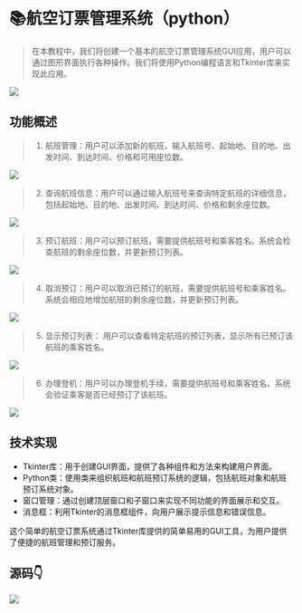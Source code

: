 # 📚航空订票管理系统（python）
> 在本教程中，我们将创建一个基本的航空订票管理系统GUI应用，用户可以通过图形界面执行各种操作。我们将使用Python编程语言和Tkinter库来实现此应用。

![](http://cdn.qiniu.liyansheng.top/img/0e63f8440eb241f488a6050b53b31e1c.png)

## 功能概述

> 1. 航班管理：用户可以添加新的航班，输入航班号、起始地、目的地、出发时间、到达时间、价格和可用座位数。

![](http://cdn.qiniu.liyansheng.top/img/7ea6e84a990a593f09af36fdbc1bec94.png)

> 2. 查询航班信息：用户可以通过输入航班号来查询特定航班的详细信息，包括起始地、目的地、出发时间、到达时间、价格和剩余座位数。

![](http://cdn.qiniu.liyansheng.top/img/e399b559c41b5834c534fa2b6491b2cb.png)

> 3. 预订航班：用户可以预订航班，需要提供航班号和乘客姓名。系统会检查航班的剩余座位数，并更新预订列表。

![](http://cdn.qiniu.liyansheng.top/img/a9b63551aaf4c0aa8bbf3de7ae048493.png)

> 4. 取消预订：用户可以取消已预订的航班，需要提供航班号和乘客姓名。系统会相应地增加航班的剩余座位数，并更新预订列表。

![](http://cdn.qiniu.liyansheng.top/img/e959ac9456ad45186c815c58f6910187.png)

> 5. 显示预订列表： 用户可以查看特定航班的预订列表，显示所有已预订该航班的乘客姓名。

![](http://cdn.qiniu.liyansheng.top/img/cb448c20b2678c4d99313a66424da2a6.png)

> 6. 办理登机：用户可以办理登机手续，需要提供航班号和乘客姓名。系统会验证乘客是否已经预订了该航班。

![](http://cdn.qiniu.liyansheng.top/img/0d552611fba8796ee3a550b222a47613.png)

## 技术实现

- Tkinter库：用于创建GUI界面，提供了各种组件和方法来构建用户界面。
- Python类：使用类来组织航班和航班预订系统的逻辑，包括航班对象和航班预订系统对象。
- 窗口管理：通过创建顶层窗口和子窗口来实现不同功能的界面展示和交互。
- 消息框：利用Tkinter的消息框组件，向用户展示提示信息和错误信息。

这个简单的航空订票系统通过Tkinter库提供的简单易用的GUI工具，为用户提供了便捷的航班管理和预订服务。
## 源码👇
![](http://cdn.qiniu.liyansheng.top/img/57d2962d107dec444e7bd527c35c4b38.png)
